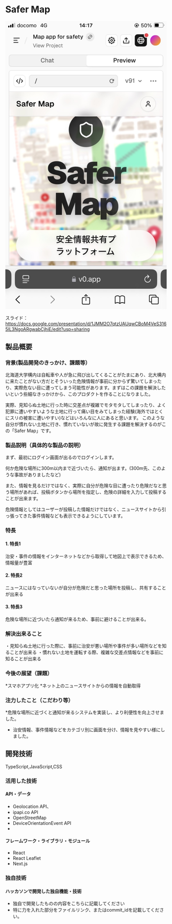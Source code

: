 # Safer Map

[![IMAGE ALT TEXT HERE](https://github.com/jphacks/sp_2512/blob/main/IMG_7604.png)]()

スライド：https://docs.google.com/presentation/d/1JMM2O7qtzUAUqwCBoM4VeS3165lL3NgoARgwabCjhiE/edit?usp=sharing

## 製品概要


### 背景(製品開発のきっかけ、課題等）
北海道大学構内は自転車や人が急に飛び出してくることがたまにあり、北大構内に来たことがない方だとそういった危険情報が事前に分からず驚いてしまったり、実際危ない目に遭ってしまう可能性があります。まずはこの課題を解決したいという些細なきっかけから、このプロダクトを作ることになりました。

実際、見知らぬ土地に行った時に交差点が複雑でモタモタしてしまったり、よく犯罪に遭いやすいような土地に行って痛い目をみてしまった経験(海外ではとくにスリの被害に遭いやすい)などはいろんなに人にあると思います。
このような自分が慣れない土地に行き、慣れていないが故に発生する課題を解決するのがこの「Safer Map」です。

### 製品説明（具体的な製品の説明）
まず、最初にログイン画面が出るのでログインします。

何か危険な場所に300m以内まで近づいたら、通知が出ます。(300m先、このような事故がありましたなど)

また、情報を見るだけではなく、実際に自分が危険な目に遭ったり危険だなと思う場所があれば、投稿ボタンから場所を指定し、危険の詳細を入力して投稿することが出来ます。

危険情報としてはユーザーが投稿した情報だけではなく、ニュースサイトから引っ張ってきた事件情報なども表示できるようにしています。

### 特長
#### 1. 特長1
治安・事件の情報をインターネットなどから取得して地図上で表示できるため、情報量が豊富

#### 2. 特長2
ニュースにはなっていないが自分が危険だと思った場所を投稿し、共有することが出来る
#### 3. 特長3
危険な場所に近づいたら通知が来るため、事前に避けることが出来る。
### 解決出来ること
・見知らぬ土地に行った際に、事前に治安が悪い場所や事件が多い場所などを知ることが出来る
・慣れない土地を運転する際、複雑な交差点情報などを事前に知ることが出来る

### 今後の展望（課題）
*スマホアプリ化
*ネット上のニュースサイトからの情報を自動取得

### 注力したこと（こだわり等）
*危険な場所に近づくと通知が来るシステムを実装し、より利便性を向上させました。
* 治安情報、事件情報などをカテゴリ別に画面を分け、情報を見やすい様にしました。


## 開発技術
TypeScript,JavaScript,CSS
### 活用した技術

#### API・データ
* Geolocation API、
* ipapi.co API
* OpenStreetMap
* DeviceOrientationEvent API
* 

#### フレームワーク・ライブラリ・モジュール
* React
* React Leaflet
* Next.js
  

### 独自技術

#### ハッカソンで開発した独自機能・技術
* 独自で開発したものの内容をこちらに記載してください
* 特に力を入れた部分をファイルリンク、またはcommit_idを記載してください。
